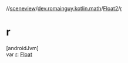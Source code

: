 //[sceneview](../../../index.md)/[dev.romainguy.kotlin.math](../index.md)/[Float2](index.md)/[r](r.md)

# r

[androidJvm]\
var [r](r.md): [Float](https://kotlinlang.org/api/latest/jvm/stdlib/kotlin/-float/index.html)
